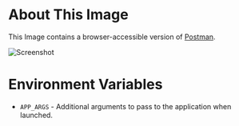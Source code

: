 # About This Image

This Image contains a browser-accessible version of [Postman](https://www.postman.com/).

![Screenshot][Image_Screenshot]

[Image_Screenshot]: https://f.hubspotusercontent30.net/hubfs/5856039/dockerhub/image-screenshots/postman.png "Image Screenshot"

# Environment Variables

* `APP_ARGS` - Additional arguments to pass to the application when launched.

